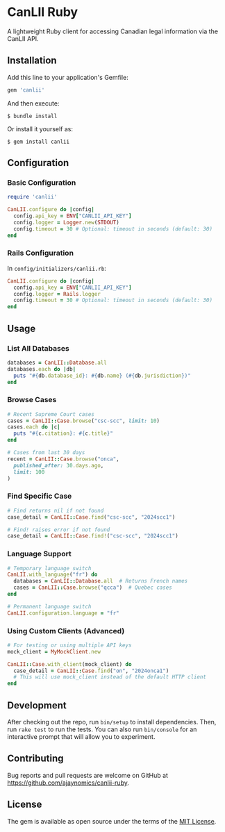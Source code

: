 # CanLII Ruby

A lightweight Ruby client for accessing Canadian legal information via the CanLII API.

## Installation

Add this line to your application's Gemfile:

```ruby
gem 'canlii'
```

And then execute:

    $ bundle install

Or install it yourself as:

    $ gem install canlii

## Configuration

### Basic Configuration

```ruby
require 'canlii'

CanLII.configure do |config|
  config.api_key = ENV["CANLII_API_KEY"]
  config.logger = Logger.new(STDOUT)
  config.timeout = 30 # Optional: timeout in seconds (default: 30)
end
```

### Rails Configuration

In `config/initializers/canlii.rb`:

```ruby
CanLII.configure do |config|
  config.api_key = ENV["CANLII_API_KEY"]
  config.logger = Rails.logger
  config.timeout = 30 # Optional: timeout in seconds (default: 30)
end
```

## Usage

### List All Databases

```ruby
databases = CanLII::Database.all
databases.each do |db|
  puts "#{db.database_id}: #{db.name} (#{db.jurisdiction})"
end
```

### Browse Cases

```ruby
# Recent Supreme Court cases
cases = CanLII::Case.browse("csc-scc", limit: 10)
cases.each do |c|
  puts "#{c.citation}: #{c.title}"
end

# Cases from last 30 days
recent = CanLII::Case.browse("onca", 
  published_after: 30.days.ago,
  limit: 100
)
```

### Find Specific Case

```ruby
# Find returns nil if not found
case_detail = CanLII::Case.find("csc-scc", "2024scc1")

# Find! raises error if not found
case_detail = CanLII::Case.find!("csc-scc", "2024scc1")
```

### Language Support

```ruby
# Temporary language switch
CanLII.with_language("fr") do
  databases = CanLII::Database.all  # Returns French names
  cases = CanLII::Case.browse("qcca")  # Quebec cases
end

# Permanent language switch
CanLII.configuration.language = "fr"
```

### Using Custom Clients (Advanced)

```ruby
# For testing or using multiple API keys
mock_client = MyMockClient.new

CanLII::Case.with_client(mock_client) do
  case_detail = CanLII::Case.find("on", "2024onca1")
  # This will use mock_client instead of the default HTTP client
end
```

## Development

After checking out the repo, run `bin/setup` to install dependencies. Then, run `rake test` to run the tests. You can also run `bin/console` for an interactive prompt that will allow you to experiment.

## Contributing

Bug reports and pull requests are welcome on GitHub at https://github.com/ajaynomics/canlii-ruby.

## License

The gem is available as open source under the terms of the [MIT License](https://opensource.org/licenses/MIT).